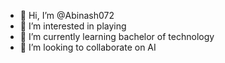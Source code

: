 - 👋 Hi, I’m @Abinash072
- 👀 I’m interested in playing
- 🌱 I’m currently learning bachelor of technology
- 💞️ I’m looking to collaborate on AI
